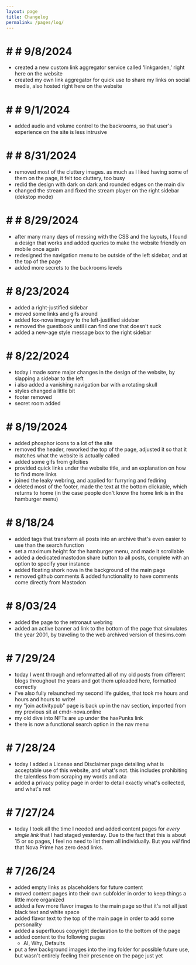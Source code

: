 ```yaml
---
layout: page
title: Changelog
permalink: /pages/log/
---
```


# # # 9/8/2024

- created a new custom link aggregator service called 'linkgarden,' right here on the website
- created my own link aggregator for quick use to share my links on social media, also hosted right here on the website

# # # 9/1/2024

- added audio and volume control to the backrooms, so that user's experience on the site is less intrusive

# # # 8/31/2024

- removed most of the cluttery images. as much as I liked having some of them on the page, it felt too cluttery, too busy
- redid the design with dark on dark and rounded edges on the main div
- changed the stream and fixed the stream player on the right sidebar (dekstop mode)

# # # 8/29/2024

- after many many days of messing with the CSS and the layouts, I found a design that works and added queries to make the website friendly on mobile once again
- redesigned the navigation menu to be outside of the left sidebar, and at the top of the page
- added more secrets to the backrooms levels

# # 8/23/2024

- added a right-justified sidebar
- moved some links and gifs around
- added fox-nova imagery to the left-justified sidebar
- removed the guestbook until i can find one that doesn't suck
- added a new-age style message box to the right sidebar

# # 8/22/2024

- today i made some major changes in the design of the website, by slapping a sidebar to the left
- i also added a vanishing navigation bar with a rotating skull
- styles changed a little bit
- footer removed
- secret room added

# # 8/19/2024

- added phosphor icons to a lot of the site
- removed the header, reworked the top of the page, adjusted it so that it matches what the website is actually called
- added some gifs from gifcities
- provided quick links under the website title, and an explanation on how to find more links
- joined the leaky webring, and applied for furryring and fediring
- deleted most of the footer, made the text at the bottom clickable, which returns to home (in the case people don't know the home link is in the hamburger menu)

# # 8/18/24

- added tags that transform all posts into an archive that's even easier to use than the search function
- set a maximum height for the hamburger menu, and made it scrollable
- added a dedicated mastodon share button to all posts, complete with an option to specify your instance
- added floating shork nova in the background of the main page
- removed github comments & added functionality to have comments come directly from Mastodon

# # 8/03/24

- added the page to the retronaut webring
- added an active banner ad link to the bottom of the page that simulates the year 2001, by traveling to the web archived version of thesims.com

# # 7/29/24

- today I went through and reformatted all of my old posts from different blogs throughout the years and got them uploaded here, formatted correctly
- i've also fully relaunched my second life guides, that took me hours and hours and hours to write!
- my "join activitypub" page is back up in the nav section, imported from my previous sit at cmdr-nova.online
- my old dive into NFTs are up under the haxPunks link
- there is now a functional search option in the nav menu

# # 7/28/24

- today I added a License and Disclaimer page detailing what is acceptable use of this website, and what's not. this includes prohibiting the talentless from scraping my words and ata
- added a privacy policy page in order to detail exactly what's collected, and what's not

# # 7/27/24

- today I took all the time I needed and added content pages for *every single link* that I had staged yesterday. Due to the fact that this is about 15 or so pages, I feel no need to list them all individually. But you *will* find that Nova Prime has zero dead links.

# # 7/26/24

- added empty links as placeholders for future content
- moved content pages into their own subfolder in order to keep things a little more organized
- added a few more flavor images to the main page so that it's not all just black text and white space
- added flavor text to the top of the main page in order to add some personality
- added a superfluous copyright declaration to the bottom of the page
- added content to the following pages
  * AI, Why, Defaults
- put a few background images into the img folder for possible future use, but wasn't entirely feeling their presence on the page just yet